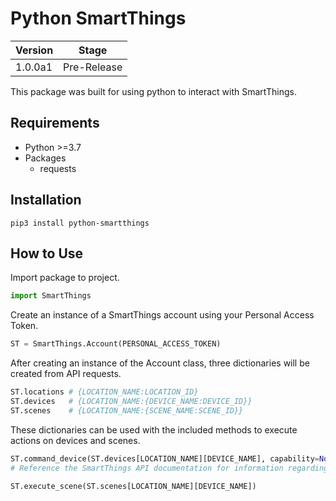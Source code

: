# Python SmartThings

| Version | Stage       |
| ------- | ----------- |
| 1.0.0a1 | Pre-Release |

This package was built for using python to interact with SmartThings.

## Requirements

- Python >=3.7
- Packages
  - requests

## Installation

```
pip3 install python-smartthings
```

## How to Use

Import package to project.

```python
import SmartThings
```

Create an instance of a SmartThings account using your Personal Access Token.

```python
ST = SmartThings.Account(PERSONAL_ACCESS_TOKEN)
```

After creating an instance of the Account class, three dictionaries will be created from API requests.

```python
ST.locations # {LOCATION_NAME:LOCATION_ID}
ST.devices   # {LOCATION_NAME:{DEVICE_NAME:DEVICE_ID}}
ST.scenes    # {LOCATION_NAME:{SCENE_NAME:SCENE_ID}}
```

These dictionaries can be used with the included methods to execute actions on devices and scenes.

```python
ST.command_device(ST.devices[LOCATION_NAME][DEVICE_NAME], capability=None, command=None, arguments=None)
# Reference the SmartThings API documentation for information regarding the format of capabilities, commands, and arguments

ST.execute_scene(ST.scenes[LOCATION_NAME][DEVICE_NAME])
```